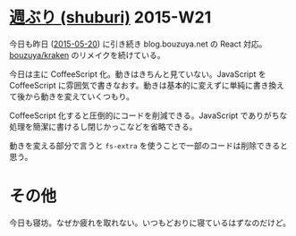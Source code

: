 # [週ぶり (shuburi)][shuburi] 2015-W21

今日も昨日 ([2015-05-20][]) に引き続き blog.bouzuya.net の React 対応。 [bouzuya/kraken][] のリメイクを続けている。

今日は主に CoffeeScript 化。動きはきちんと見ていない。JavaScript を CoffeeScript に雰囲気で書きなおす。動きは基本的に変えずに単純に書き換えて後から動きを変えていくつもり。

CoffeeScript 化すると圧倒的にコードを削減できる。JavaScript でありがちな処理を簡潔に書けるし閉じかっこなどを省略できる。

動きを変える部分で言うと `fs-extra` を使うことで一部のコードは削除できると思う。

# その他

今日も寝坊。なぜか疲れを取れない。いつもどおりに寝ているはずなのだけど。

[shuburi]: http://shuburi.org
[bouzuya/kraken]: https://github.com/bouzuya/kraken
[2015-05-20]: https://blog.bouzuya.net/2015/05/20/
